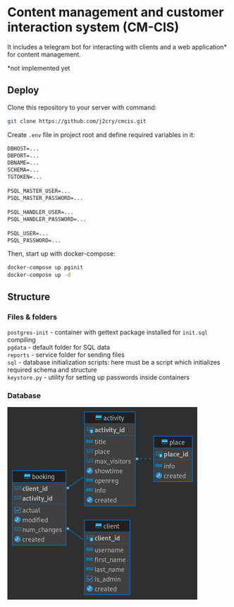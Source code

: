 # Сontent management and customer interaction system (CM-CIS)
It includes a telegram bot for interacting with clients and a web application* for content management.

*not implemented yet

## Deploy
Clone this repository to your server with command:
```bash
git clone https://github.com/j2cry/cmcis.git
```

Create `.env` file in project root and define required variables in it:
```
DBHOST=...
DBPORT=...
DBNAME=...
SCHEMA=...
TGTOKEN=...

PSQL_MASTER_USER=...
PSQL_MASTER_PASSWORD=...

PSQL_HANDLER_USER=...
PSQL_HANDLER_PASSWORD=...

PSQL_USER=...
PSQL_PASSWORD=...
```

Then, start up with docker-compose:
```bash
docker-compose up pginit
docker-compose up -d
```

## Structure
### Files & folders
`postgres-init` - container with gettext package installed for `init.sql` compiling<br>
`pgdata` - default folder for SQL data<br>
`reports` - service folder for sending files<br>
`sql` - database initialization scripts: here must be a script which initializes required schema and structure<br>
`keystore.py` - utility for setting up passwords inside containers<br>


### Database
<img src="sql/cmcis-erd.png" alt="Look for ERD if `sql` folder">
